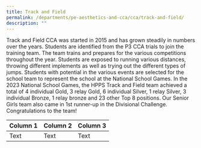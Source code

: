 ```yaml
---
title: Track and Field
permalink: /departments/pe-aesthetics-and-cca/cca/track-and-field/
description: ""
---
```

Track and Field CCA was started in 2015 and has grown steadily in numbers over the years. Students are identified from the P3 CCA trials to join the training team. The team trains and prepares for the various competitions throughout the year. 
Students are exposed to running various distances, throwing different implements as well as trying out the different types of jumps. Students with potential in the various events are selected for the school team to represent the school at the National School Games.
In the 2023 National School Games, the HPPS Track and Field team achieved a total of 4 individual Gold, 3 relay Gold, 6 individual Silver, 1 relay Silver, 3 individual Bronze, 1 relay bronze and 23 other Top 8 positions. Our Senior Girls team also came in 1st runner-up in the Divisional Challenge. Congratulations to the team!




| Column 1 | Column 2 | Column 3 |
| -------- | -------- | -------- |
| Text     | Text     | Text     |

